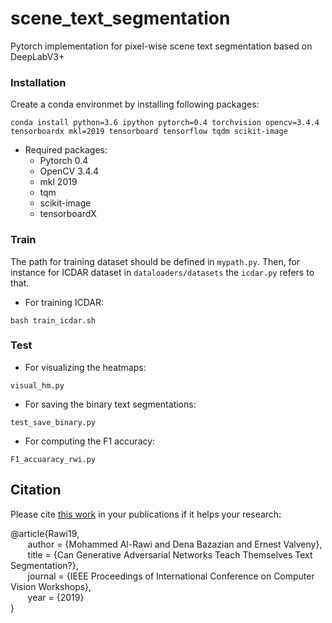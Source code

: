 # scene_text_segmentation
Pytorch implementation for pixel-wise scene text segmentation based on DeepLabV3+ 

### Installation ###

Create a conda environmet by installing following packages:

```
conda install python=3.6 ipython pytorch=0.4 torchvision opencv=3.4.4 tensorboardx mkl=2019 tensorboard tensorflow tqdm scikit-image
```
* Required packages:
    * Pytorch 0.4
    * OpenCV 3.4.4
    * mkl 2019
    * tqm
    * scikit-image
    * tensorboardX

### Train ###
The path for training dataset should be defined in ``` mypath.py ```. Then, for instance for ICDAR dataset in ```dataloaders/datasets``` the ```icdar.py``` refers to that. <br/>
* For training ICDAR: <br/>
```
bash train_icdar.sh
```

### Test ###
* For visualizing the heatmaps: <br/>
```
visual_hm.py
```
* For saving the binary text segmentations: <br/>
```
test_save_binary.py
```
* For computing the F1 accuracy: <br/>
```
F1_accuaracy_rwi.py
```


## Citation ##

Please cite [this work](http:) in your publications if it helps your research: <br />

@article{Rawi19,<br />
&nbsp;&nbsp;&nbsp;&nbsp;&nbsp;&nbsp;	author = {Mohammed Al-Rawi and Dena Bazazian and Ernest Valveny},<br />
&nbsp;&nbsp;&nbsp;&nbsp;&nbsp;&nbsp;	title = {Can Generative Adversarial Networks Teach Themselves Text Segmentation?},<br />
&nbsp;&nbsp;&nbsp;&nbsp;&nbsp;&nbsp;	journal = {IEEE Proceedings of International Conference on Computer Vision Workshops},<br />
&nbsp;&nbsp;&nbsp;&nbsp;&nbsp;&nbsp;	year = {2019}<br />
}<br />
